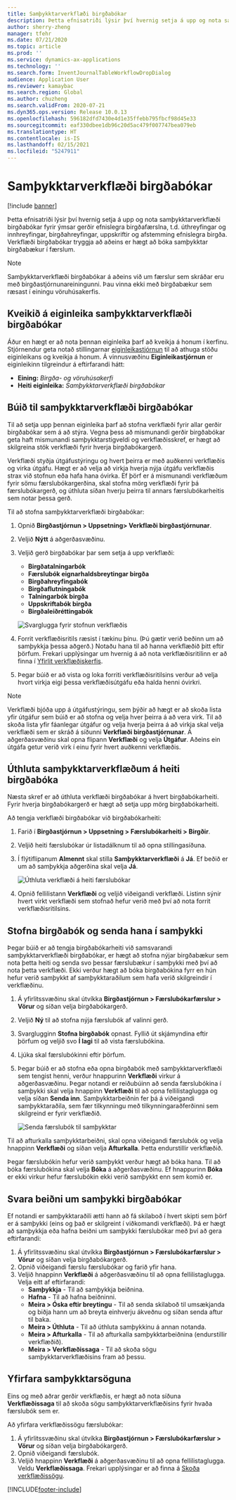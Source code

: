 ```yaml
---
title: Samþykktarverkflæði birgðabókar
description: Þetta efnisatriði lýsir því hvernig setja á upp og nota samþykktarverkflæði birgðabókar fyrir ýmsar gerðir efnislegra birgðafærslna. Verkflæði birgðabókar tryggja að aðeins er hægt að bóka samþykktar birgðabækur í færslum.
author: sherry-zheng
manager: tfehr
ms.date: 07/21/2020
ms.topic: article
ms.prod: ''
ms.service: dynamics-ax-applications
ms.technology: ''
ms.search.form: InventJournalTableWorkflowDropDialog
audience: Application User
ms.reviewer: kamaybac
ms.search.region: Global
ms.author: chuzheng
ms.search.validFrom: 2020-07-21
ms.dyn365.ops.version: Release 10.0.13
ms.openlocfilehash: 596182dfd7430e4d1e35ffebb795fbcf98d45e33
ms.sourcegitcommit: eaf330dbee1db96c20d5ac479f007747bea079eb
ms.translationtype: HT
ms.contentlocale: is-IS
ms.lasthandoff: 02/15/2021
ms.locfileid: "5247911"
---
```

# <a name="inventory-journal-approval-workflows"></a>Samþykktarverkflæði birgðabókar

[!include [banner](../includes/banner.md)]

Þetta efnisatriði lýsir því hvernig setja á upp og nota samþykktarverkflæði birgðabókar fyrir ýmsar gerðir efnislegra birgðafærslna, t.d. úthreyfingar og innhreyfingar, birgðahreyfingar, uppskriftir og afstemming efnislegra birgða. Verkflæði birgðabókar tryggja að aðeins er hægt að bóka samþykktar birgðabækur í færslum.

> [!NOTE]
> Samþykktarverkflæði birgðabókar á aðeins við um færslur sem skráðar eru með birgðastjórnunareiningunni. Þau vinna ekki með birgðabækur sem ræsast í einingu vöruhúsakerfis.

## <a name="turn-on-the-inventory-journal-approval-workflows-feature"></a>Kveikið á eiginleika samþykktarverkflæði birgðabókar

Áður en hægt er að nota þennan eiginleika þarf að kveikja á honum í kerfinu. Stjórnendur geta notað stillingarnar [eiginleikastjórnun](../../fin-ops-core/fin-ops/get-started/feature-management/feature-management-overview.md) til að athuga stöðu eiginleikans og kveikja á honum. Á vinnusvæðinu **Eiginleikastjórnun** er eiginleikinn tilgreindur á eftirfarandi hátt:

- **Eining:** *Birgða- og vöruhúsakerfi*
- **Heiti eiginleika:** *Samþykktarverkflæði birgðabókar*

## <a name="create-your-inventory-journal-approval-workflows"></a>Búið til samþykktarverkflæði birgðabókar

Til að setja upp þennan eiginleika þarf að stofna verkflæði fyrir allar gerðir birgðabókar sem á að stýra. Vegna þess að mismunandi gerðir birgðabókar geta haft mismunandi samþykktarstigveldi og verkflæðisskref, er hægt að skilgreina stök verkflæði fyrir hverja birgðabókargerð.

Verkflæði styðja útgáfustýringu og hvert þeirra er með auðkenni verkflæðis og virka útgáfu. Hægt er að velja að virkja hverja nýja útgáfu verkflæðis strax við stofnun eða hafa hana óvirka. Ef þörf er á mismunandi verkflæðum fyrir sömu færslubókargerðina, skal stofna mörg verkflæði fyrir þá færslubókargerð, og úthluta síðan hverju þeirra til annars færslubókarheitis sem notar þessa gerð.

Til að stofna samþykktarverkflæði birgðabókar:

1. Opnið **Birgðastjórnun \> Uppsetning\> Verkflæði birgðastjórnunar**.
1. Veljið **Nýtt** á aðgerðasvæðinu.
1. Veljið gerð birgðabókar þar sem setja á upp verkflæði:
    - **Birgðatalningarbók**
    - **Færslubók eignarhaldsbreytingar birgða**
    - **Birgðahreyfingabók**
    - **Birgðaflutningabók**
    - **Talningarbók birgða**
    - **Uppskriftabók birgða**
    - **Birgðaleiðréttingabók**

    ![Svarglugga fyrir stofnun verkflæðis](media/journal-workflow-create-workflow.png "Svarglugginn „Stofna verkflæði“")

1. Forrit verkflæðisritils ræsist í tækinu þínu. (Þú gætir verið beðinn um að samþykkja þessa aðgerð.) Notaðu hana til að hanna verkflæðið þitt eftir þörfum. Frekari upplýsingar um hvernig á að nota verkflæðisritilinn er að finna í [Yfirlit verkflæðiskerfis](../../fin-ops-core/fin-ops/organization-administration/overview-workflow-system.md).
1. Þegar búið er að vista og loka forriti verkflæðisritilsins verður að velja hvort virkja eigi þessa verkflæðisútgáfu eða halda henni óvirkri.

> [!NOTE]
> Verkflæði bjóða upp á útgáfustýringu, sem þýðir að hægt er að skoða lista yfir útgáfur sem búið er að stofna og velja hver þeirra á að vera virk. Til að skoða lista yfir fáanlegar útgáfur og velja hverja þeirra á að virkja skal velja verkflæði sem er skráð á síðunni **Verkflæði birgðastjórnunar**. Á aðgerðasvæðinu skal opna flipann **Verkflæði** og velja **Útgáfur**. Aðeins ein útgáfa getur verið virk í einu fyrir hvert auðkenni verkflæðis.

## <a name="assign-approval-workflows-to-inventory-journal-names"></a>Úthluta samþykktarverkflæðum á heiti birgðabóka

Næsta skref er að úthluta verkflæði birgðabókar á hvert birgðabókarheiti. Fyrir hverja birgðabókargerð er hægt að setja upp mörg birgðabókarheiti.

Að tengja verkflæði birgðabókar við birgðabókarheiti:

1. Farið í **Birgðastjórnun \> Uppsetning \> Færslubókarheiti \> Birgðir**.
1. Veljið heiti færslubókar úr listadálknum til að opna stillingasíðuna.
1. Í flýtiflipanum **Almennt** skal stilla **Samþykktarverkflæði** á **Já**. Ef beðið er um að samþykkja aðgerðina skal velja **Já**.

    ![Úthluta verkflæði á heiti færslubókar](media/journal-workflow-journal-name.png "Úthluta verkflæði á færslubókarheiti")

1. Opnið fellilistann **Verkflæði** og veljið viðeigandi verkflæði. Listinn sýnir hvert virkt verkflæði sem stofnað hefur verið með því að nota forrit verkflæðisritilsins.

## <a name="create-an-inventory-journal-and-send-it-for-approval"></a>Stofna birgðabók og senda hana í samþykki

Þegar búið er að tengja birgðabókarheiti við samsvarandi samþykktarverkflæði birgðabókar, er hægt að stofna nýjar birgðabækur sem nota þetta heiti og senda svo þessar færslubækur í samþykki með því að nota þetta verkflæði. Ekki verður hægt að bóka birgðabókina fyrr en hún hefur verið samþykkt af samþykktaraðilum sem hafa verið skilgreindir í verkflæðinu.

1. Á yfirlitssvæðinu skal útvíkka **Birgðastjórnun \> Færslubókarfærslur \> Vörur** og síðan velja birgðabókargerð.
1. Veljið **Ný** til að stofna nýja færslubók af valinni gerð.
1. Svarglugginn **Stofna birgðabók** opnast. Fyllið út skjámyndina eftir þörfum og veljið svo **Í lagi** til að vista færslubókina.
1. Ljúka skal færslubókinni eftir þörfum.
1. Þegar búið er að stofna eða opna birgðabók með samþykktarverkflæði sem tengist henni, verður hnappurinn **Verkflæði** virkur á aðgerðasvæðinu. Þegar notandi er reiðubúinn að senda færslubókina í samþykki skal velja hnappinn **Verkflæði** til að opna fellilistaglugga og velja síðan **Senda inn**. Samþykktarbeiðnin fer þá á viðeigandi samþykktaraðila, sem fær tilkynningu með tilkynningaraðferðinni sem skilgreind er fyrir verkflæðið.

    ![Senda færslubók til samþykktar](media/journal-workflow-inventory-journal.png "Að senda færslubók til samþykktar")

Til að afturkalla samþykktarbeiðni, skal opna viðeigandi færslubók og velja hnappinn **Verkflæði** og síðan velja **Afturkalla**. Þetta endurstillir verkflæðið.

Þegar færslubókin hefur verið samþykkt verður hægt að bóka hana. Til að bóka færslubókina skal velja **Bóka** á aðgerðasvæðinu. Ef hnappurinn **Bóka** er ekki virkur hefur færslubókin ekki verið samþykkt enn sem komið er.

## <a name="respond-to-an-inventory-journal-approval-request"></a>Svara beiðni um samþykki birgðabókar

Ef notandi er samþykktaraðili ætti hann að fá skilaboð í hvert skipti sem þörf er á samþykki (eins og það er skilgreint í viðkomandi verkflæði). Þá er hægt að samþykkja eða hafna beiðni um samþykki færslubókar með því að gera eftirfarandi:

1. Á yfirlitssvæðinu skal útvíkka **Birgðastjórnun \> Færslubókarfærslur \> Vörur** og síðan velja birgðabókargerð.
1. Opnið viðeigandi færslu færslubókar og farið yfir hana.
1. Veljið hnappinn **Verkflæði** á aðgerðasvæðinu til að opna fellilistaglugga. Velja eitt af eftirfarandi:
    - **Samþykkja** - Til að samþykkja beiðnina.
    - **Hafna** - Til að hafna beiðninni.
    - **Meira \> Óska eftir breytingu** - Til að senda skilaboð til umsækjanda og biðja hann um að breyta einhverju ákveðnu og síðan senda aftur til baka.
    - **Meira \> Úthluta** - Til að úthluta samþykkinu á annan notanda.
    - **Meira \> Afturkalla** - Til að afturkalla samþykktarbeiðnina (endurstillir verkflæðið).
    - **Meira \> Verkflæðissaga** - Til að skoða sögu samþykktarverkflæðisins fram að þessu.

## <a name="review-the-approval-history"></a>Yfirfara samþykktarsöguna

Eins og með aðrar gerðir verkflæðis, er hægt að nota síðuna **Verkflæðissaga** til að skoða sögu samþykktarverkflæðisins fyrir hvaða færslubók sem er.

Að yfirfara verkflæðissögu færslubókar:

1. Á yfirlitssvæðinu skal útvíkka **Birgðastjórnun \> Færslubókarfærslur \> Vörur** og síðan velja birgðabókargerð.
1. Opnið viðeigandi færslubók.
1. Veljið hnappinn **Verkflæði** á aðgerðasvæðinu til að opna fellilistaglugga. Veldu **Verkflæðissaga**. Frekari upplýsingar er að finna á [Skoða verkflæðissögu](../../fin-ops-core/fin-ops/organization-administration/tasks/view-workflow-history.md).


[!INCLUDE[footer-include](../../includes/footer-banner.md)]